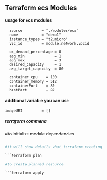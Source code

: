 ## Terraform ecs Modules

#### usage for ecs modules

```hcl
  source         = "./modules/ecs"
  name           = "demo1"
  instance_types = "t2.micro"
  vpc_id         = module.network.vpcid

  on_demand_percentage = 0
  asg_min              = 1
  asg_max              = 3
  desired_capacity     = 1
  asg_target_capacity  = 80

  container_cpu    = 100
  container_memory = 512
  containerPort    = 80
  hostPort         = 80
```

#### additional variable you can use

```hcl
imageURI         = []
```

##### terraform command
#to initialize module dependencies

```terraform init  

#it will show details what terraform creating       

```terraform plan     

#to create planned resource 

```terraform apply 


